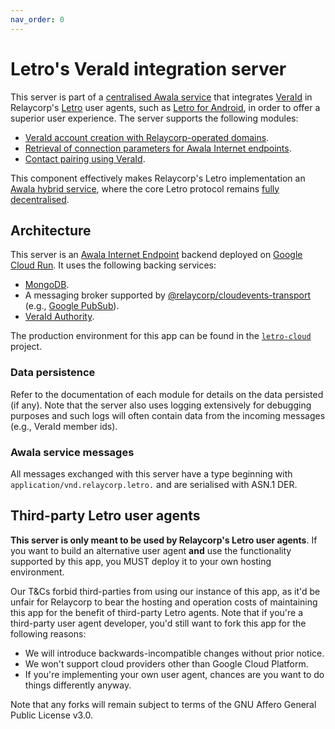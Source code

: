 ```yaml
---
nav_order: 0
---
```

# Letro's VeraId integration server

This server is part of a [centralised Awala service](https://awala.network/service-providers/implementation/architecture#centralised-service) that integrates [VeraId](https://veraid.net) in Relaycorp's [Letro](https://letro.app/en) user agents, such as [Letro for Android](https://github.com/relaycorp/letro-android), in order to offer a superior user experience. The server supports the following modules:

- [VeraId account creation with Relaycorp-operated domains](./account-creation.md).
- [Retrieval of connection parameters for Awala Internet endpoints](./connection-params-retrieval.md).
- [Contact pairing using VeraId](./contact-pairing.md).

This component effectively makes Relaycorp's Letro implementation an [Awala hybrid service](https://awala.network/service-providers/implementation/architecture#hybrid-services), where the core Letro protocol remains [fully decentralised](https://awala.network/service-providers/implementation/architecture#decentralised-service).

## Architecture

This server is an [Awala Internet Endpoint](https://docs.relaycorp.tech/awala-endpoint-internet/) backend deployed on [Google Cloud Run](https://cloud.google.com/run). It uses the following backing services:

- [MongoDB](https://www.mongodb.com).
- A messaging broker supported by [@relaycorp/cloudevents-transport](https://www.npmjs.com/package/@relaycorp/cloudevents-transport) (e.g., [Google PubSub](https://cloud.google.com/pubsub)).
- [VeraId Authority](https://docs.relaycorp.tech/veraid-authority/).

The production environment for this app can be found in the [`letro-cloud`](https://github.com/relaycorp/letro-cloud) project.

### Data persistence

Refer to the documentation of each module for details on the data persisted (if any). Note that the server also uses logging extensively for debugging purposes and such logs will often contain data from the incoming messages (e.g., VeraId member ids).

### Awala service messages

All messages exchanged with this server have a type beginning with `application/vnd.relaycorp.letro.` and are serialised with ASN.1 DER.

## Third-party Letro user agents

**This server is only meant to be used by Relaycorp's Letro user agents**. If you want to build an alternative user agent **and** use the functionality supported by this app, you MUST deploy it to your own hosting environment.

Our T&Cs forbid third-parties from using our instance of this app, as it'd be unfair for Relaycorp to bear the hosting and operation costs of maintaining this app for the benefit of third-party Letro agents. Note that if you're a third-party user agent developer, you'd still want to fork this app for the following reasons:

- We will introduce backwards-incompatible changes without prior notice.
- We won't support cloud providers other than Google Cloud Platform.
- If you're implementing your own user agent, chances are you want to do things differently anyway.

Note that any forks will remain subject to terms of the GNU Affero General Public License v3.0.
